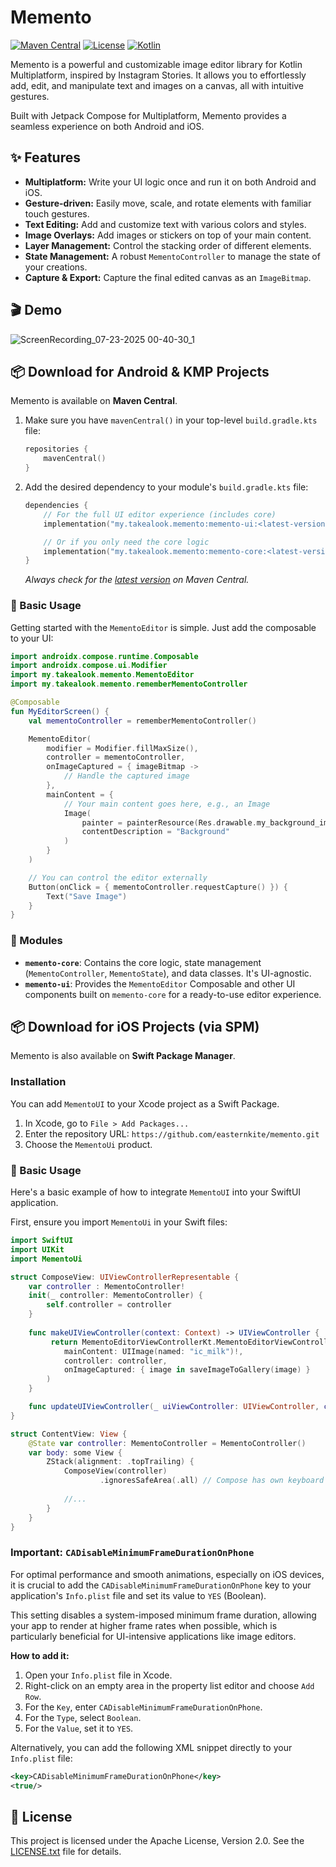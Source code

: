 # Memento

[![Maven Central](https://img.shields.io/maven-central/v/my.takealook.memento/memento-ui.svg?label=Maven%20Central)](https://central.sonatype.com/search?q=g:my.takealook.memento)
[![License](https://img.shields.io/badge/License-Apache%202.0-blue.svg)](https://opensource.org/licenses/Apache-2.0)
[![Kotlin](https://img.shields.io/badge/Kotlin-2.2.0-blue.svg?logo=kotlin)](http://kotlinlang.org)

Memento is a powerful and customizable image editor library for Kotlin Multiplatform, inspired by Instagram Stories. It allows you to effortlessly add, edit, and manipulate text and images on a canvas, all with intuitive gestures.

Built with Jetpack Compose for Multiplatform, Memento provides a seamless experience on both Android and iOS.

## ✨ Features

- **Multiplatform:** Write your UI logic once and run it on both Android and iOS.
- **Gesture-driven:** Easily move, scale, and rotate elements with familiar touch gestures.
- **Text Editing:** Add and customize text with various colors and styles.
- **Image Overlays:** Add images or stickers on top of your main content.
- **Layer Management:** Control the stacking order of different elements.
- **State Management:** A robust `MementoController` to manage the state of your creations.
- **Capture & Export:** Capture the final edited canvas as an `ImageBitmap`.

## 🎬 Demo

![ScreenRecording_07-23-2025 00-40-30_1](https://github.com/user-attachments/assets/df57b380-d7d6-48f3-b337-bc2d3f160f0c)


## 📦 Download for Android & KMP Projects

Memento is available on **Maven Central**.

1.  Make sure you have `mavenCentral()` in your top-level `build.gradle.kts` file:
    ```kotlin
    repositories {
        mavenCentral()
    }
    ```

2.  Add the desired dependency to your module's `build.gradle.kts` file:

    ```kotlin
    dependencies {
        // For the full UI editor experience (includes core)
        implementation("my.takealook.memento:memento-ui:<latest-version>")

        // Or if you only need the core logic
        implementation("my.takealook.memento:memento-core:<latest-version>")
    }
    ```
    *Always check for the [latest version](https://central.sonatype.com/search?q=g:my.takealook.memento) on Maven Central.*

### 🚀 Basic Usage

Getting started with the `MementoEditor` is simple. Just add the composable to your UI:

```kotlin
import androidx.compose.runtime.Composable
import androidx.compose.ui.Modifier
import my.takealook.memento.MementoEditor
import my.takealook.memento.rememberMementoController

@Composable
fun MyEditorScreen() {
    val mementoController = rememberMementoController()

    MementoEditor(
        modifier = Modifier.fillMaxSize(),
        controller = mementoController,
        onImageCaptured = { imageBitmap ->
            // Handle the captured image
        },
        mainContent = {
            // Your main content goes here, e.g., an Image
            Image(
                painter = painterResource(Res.drawable.my_background_image),
                contentDescription = "Background"
            )
        }
    )

    // You can control the editor externally
    Button(onClick = { mementoController.requestCapture() }) {
        Text("Save Image")
    }
}
```

### 🧩 Modules

-   **`memento-core`**: Contains the core logic, state management (`MementoController`, `MementoState`), and data classes. It's UI-agnostic.
-   **`memento-ui`**: Provides the `MementoEditor` Composable and other UI components built on `memento-core` for a ready-to-use editor experience.

## 📦 Download for iOS Projects (via SPM)

Memento is also available on **Swift Package Manager**.

### Installation

You can add `MementoUI` to your Xcode project as a Swift Package.

1.  In Xcode, go to `File > Add Packages...`
2.  Enter the repository URL: `https://github.com/easternkite/memento.git`
3.  Choose the `MementoUi` product.

### 🚀 Basic Usage

Here's a basic example of how to integrate `MementoUI` into your SwiftUI application.

First, ensure you import `MementoUi` in your Swift files:

```swift
import SwiftUI
import UIKit
import MementoUi

struct ComposeView: UIViewControllerRepresentable {
    var controller : MementoController!
    init(_ controller: MementoController) {
        self.controller = controller
    }
    
    func makeUIViewController(context: Context) -> UIViewController {
         return MementoEditorViewControllerKt.MementoEditorViewController(
            mainContent: UIImage(named: "ic_milk")!,
            controller: controller,
            onImageCaptured: { image in saveImageToGallery(image) }
        )
    }

    func updateUIViewController(_ uiViewController: UIViewController, context: Context) {}
}

struct ContentView: View {
    @State var controller: MementoController = MementoController()
    var body: some View {
        ZStack(alignment: .topTrailing) {
            ComposeView(controller)
                    .ignoresSafeArea(.all) // Compose has own keyboard handler
            
            //...
        }
    }
}
```

### Important: `CADisableMinimumFrameDurationOnPhone`

For optimal performance and smooth animations, especially on iOS devices, it is crucial to add the `CADisableMinimumFrameDurationOnPhone` key to your application's `Info.plist` file and set its value to `YES` (Boolean).

This setting disables a system-imposed minimum frame duration, allowing your app to render at higher frame rates when possible, which is particularly beneficial for UI-intensive applications like image editors.

**How to add it:**

1.  Open your `Info.plist` file in Xcode.
2.  Right-click on an empty area in the property list editor and choose `Add Row`.
3.  For the `Key`, enter `CADisableMinimumFrameDurationOnPhone`.
4.  For the `Type`, select `Boolean`.
5.  For the `Value`, set it to `YES`.

Alternatively, you can add the following XML snippet directly to your `Info.plist` file:

```xml
<key>CADisableMinimumFrameDurationOnPhone</key>
<true/>
```


## 📜 License

This project is licensed under the Apache License, Version 2.0. See the [LICENSE.txt](LICENSE.txt) file for details.
